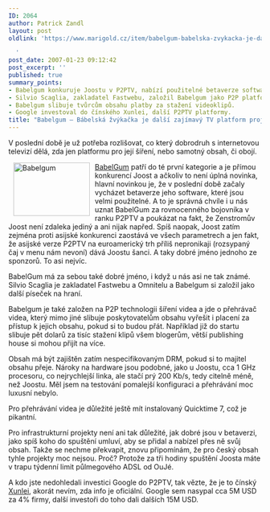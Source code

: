 ```yaml
---
ID: 2064
author: Patrick Zandl
layout: post
oldlink: 'https://www.marigold.cz/item/babelgum-babelska-zvykacka-je-dalsi-zajimavy-tv-platform-projekt

  '
post_date: 2007-01-23 09:12:42
post_excerpt: ''
published: true
summary_points:
- Babelgum konkuruje Joostu v P2PTV, nabízí použitelné betaverze softwaru.
- Silvio Scaglia, zakladatel Fastwebu, založil Babelgum jako P2P platformu.
- Babelgum slibuje tvůrcům obsahu platby za stažení videoklipů.
- Google investoval do čínského Xunlei, další P2PTV platformy.
title: "Babelgum – Bábelská žvýkačka je další zajímavý TV platform projekt"
---
```


<texy>V poslední době je už potřeba rozlišovat, co který dobrodruh s internetovou televizí dělá, zda jen platformu pro její šíření, nebo samotný obsah, či obojí. 

<img src="http://www.marigold.cz/wp-content/babelgum.jpg" width="152" height="106" alt="Babelgum" title="Babelgum" hspace="10" align="left" />

<a href="http://www.babelgum.com">BabelGum</a> patří do té první kategorie a je přímou konkurencí Joost a ačkoliv to není úplná novinka, hlavní novinkou je, že v poslední době začaly vycházet betaverze jeho software, které jsou velmi použitelné. A to je správná chvíle i u nás uznat BabelGum za rovnocenného bojovníka v ranku P2PTV a poukázat na fakt, že Zenstromův Joost není zdaleka jediný a ani nijak napřed. Spíš naopak, Joost zatím zejména proti asijské konkurenci zaostává ve všech parametrech a jen fakt, že asijské verze P2PTV na euroamerický trh příliš nepronikaji (rozsypaný čaj v menu nám nevoní) dává Joostu šanci. A taky dobré jméno jednoho ze sponzorů. To asi nejvíc.

BabelGum má za sebou také dobré jméno, i když u nás asi ne tak známé. Silvio Scaglia je zakladatel Fastwebu a Omnitelu a Babelgum si založil jako další píseček na hraní. 

Babelgum je  také založen na P2P technologii šíření videa a jde o přehrávač videa, který mimo jiné slibuje poskytovatelům obsahu vyřešit i placení za přístup k jejich obsahu, pokud si to budou přát. Například již do startu slibuje pět dolarů za tisíc stažení klipů všem blogerům, větší publishing house si mohou přijít na více. 

Obsah má být zajištěn zatím nespecifikovaným DRM, pokud si to majitel obsahu přeje. Nároky na hardware jsou podobné, jako u Joostu, cca 1 GHz procesoru, co nejrychlejší linka, ale stačí prý 200 Kb/s, tedy citelně méně, než Joostu. Měl jsem na testování pomalejší konfiguraci a přehrávání moc luxusní nebylo.

Pro přehrávání videa je důležité ještě mít instalovaný Quicktime 7, což je pikantní. 

Pro infrastrukturní projekty není ani tak důležité, jak dobré jsou v betaverzi, jako spíš koho do spuštění umluví, aby se přidal a nabízel přes ně svůj obsah. Takže se nechme překvapit, znovu připomínám, že pro český obsah tyhle projekty moc nejsou. Proč? Protože za tři hodiny spuštění Joosta máte v trapu týdenní limit půlmegového ADSL od OuJé.

A kdo jste nedohledali investici Google do P2PTV, tak vězte, že je to čínský <a href="http://www.xunlei.com/">Xunlei</a>, akorát nevím, zda info je oficiální.  Google sem nasypal cca 5M USD za 4% firmy, další investoři do toho dali dalších 15M USD.
